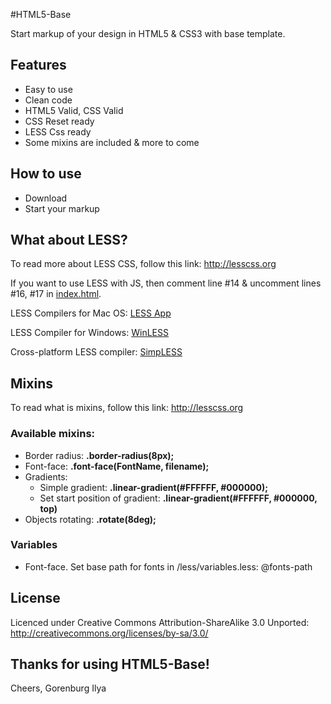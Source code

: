 #HTML5-Base

Start markup of your design in HTML5 & CSS3 with base template.

## Features

* Easy to use
* Clean code
* HTML5 Valid, CSS Valid
* CSS Reset ready
* LESS Css ready
* Some mixins are included & more to come

## How to use

* Download
* Start your markup

## What about LESS?

To read more about LESS CSS, follow this link: <http://lesscss.org>

If you want to use LESS with JS, then comment line #14 & uncomment lines #16, #17 in [index.html](https://github.com/fromrussia/HTML5-Base/blob/master/index.html#L14-17).

LESS Compilers for Mac OS: [LESS App](http://incident57.com/less/)

LESS Compiler for Windows: [WinLESS](http://winless.org/)

Cross-platform LESS compiler: [SimpLESS](http://wearekiss.com/simpless)

## Mixins

To read what is mixins, follow this link:  <http://lesscss.org>

### Available mixins:

* Border radius: **.border-radius(8px);**
* Font-face: **.font-face(FontName, filename);**
* Gradients:
  * Simple gradient: **.linear-gradient(#FFFFFF, #000000);**
  * Set start position of gradient: **.linear-gradient(#FFFFFF, #000000, top)**
* Objects rotating: **.rotate(8deg);**

### Variables

* Font-face. Set base path for fonts in /less/variables.less: @fonts-path

## License

Licenced under Creative Commons Attribution-ShareAlike 3.0 Unported: <http://creativecommons.org/licenses/by-sa/3.0/>

## Thanks for using HTML5-Base!

Cheers,
Gorenburg Ilya
